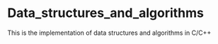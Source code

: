 # Data_structures_and_algorithms
This is the implementation of data structures and algorithms in C/C++
